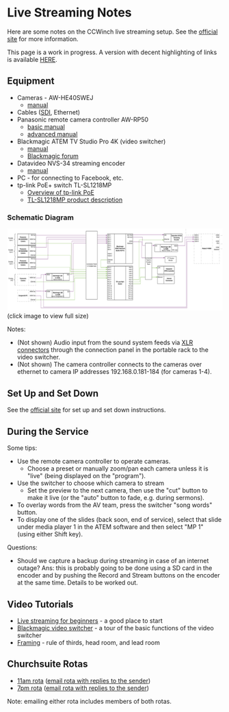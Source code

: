 # Live Streaming Notes

Here are some notes on the CCWinch live streaming setup. See the [official site](https://www.ccwinch.org.uk/streaming) for more information.

This page is a work in progress. A version with decent highlighting of links is available [HERE](https://gist.github.com/glyn/e7b5a01fa2684bc8c0f7eef80b997f56).

## Equipment

* Cameras - AW-HE40SWEJ
  - [manual](https://pro-av.panasonic.net/manual/pdf/AW-HE40PE_Operations(SQW0456)_E.pdf)
* Cables ([SDI](https://en.wikipedia.org/wiki/Serial_digital_interface), Ethernet)
* Panasonic remote camera controller AW-RP50
  - [basic manual](https://pro-av.panasonic.net/manual/pdf/AW-RP50N(3TR006515FAA)_E.pdf)
  - [advanced manual](https://pro-av.panasonic.net/manual/pdf/AW-RP50N(3TR006602FAA)_E.pdf)
* Blackmagic ATEM TV Studio Pro 4K (video switcher)
  - [manual](https://documents.blackmagicdesign.com/uk/UserManuals/ATEM_Television_Studio_Switchers_Manual.pdf?_v=1594364410000)
  - [Blackmagic forum](https://forum.blackmagicdesign.com/)
* Datavideo NVS-34 streaming encoder
  - [manual](https://www.datavideo.com/us/file/download?id=3412)
* PC - for connecting to Facebook, etc.
* tp-link PoE+ switch TL-SL1218MP
  - [Overview of tp-link PoE](https://www.tp-link.com/uk/solution/poe/)
  - [TL-SL1218MP product description](https://www.tp-link.com/uk/business-networking/poe-switch/tl-sl1218mp/)

### Schematic Diagram

[![](./images/schematic.png)](./images/schematic.png)
(click image to view full size)

Notes:
* (Not shown) Audio input from the sound system feeds via [XLR connectors](https://en.wikipedia.org/wiki/XLR_connector) through the connection panel in the portable rack to the video switcher.
* (Not shown) The camera controller connects to the cameras over ethernet to camera IP addresses 192.168.0.181-184 (for cameras 1-4).

## Set Up and Set Down

See the [official site](https://www.ccwinch.org.uk/streaming) for set up and set down instructions.

## During the Service

Some tips:
* Use the remote camera controller to operate cameras.
  - Choose a preset or manually zoom/pan each camera unless it is "live" (being displayed on the "program").
* Use the switcher to choose which camera to stream
  - Set the preview to the next camera, then use the "cut" button to make it live (or the "auto" button to fade, e.g. during sermons).
* To overlay words from the AV team, press the switcher "song words" button.
* To display one of the slides (back soon, end of service), select that slide under media player 1 in the ATEM software and then select "MP 1" (using either Shift key).

Questions:
* Should we capture a backup during streaming in case of an internet outage? Ans: this is probably going to be done using a SD card in the encoder and by pushing the Record and Stream buttons on the encoder at the same time. Details to be worked out.

## Video Tutorials

* [Live streaming for beginners](https://www.youtube.com/watch?v=mXTADKmZOnY) - a good place to start
* [Blackmagic video switcher](https://www.youtube.com/watch?v=mYE3LSh2ZKY) - a tour of the basic functions of the video switcher
* [Framing](https://www.youtube.com/watch?v=hC3clRr7K70) - rule of thirds, head room, and lead room

## Churchsuite Rotas

* [11am rota](https://ccwinch.churchsuite.co.uk/my/rotas/464) ([email rota with replies to the sender](mailto:ccwinch-r-ylif1x73-private@in.churchsuite.co.uk))
* [7pm rota](https://ccwinch.churchsuite.co.uk/my/rotas/465) ([email rota with replies to the sender](mailto:ccwinch-r-ehyhbcwi-private@in.churchsuite.co.uk))

Note: emailing either rota includes members of both rotas.
